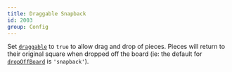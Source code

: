 ```yaml
---
title: Draggable Snapback
id: 2003
group: Config
---
```


Set <a href="docs.html#config:draggable"><code class="js plain">draggable</code></a> to <code class='js keyword'>true</code> to allow drag and drop of pieces. Pieces will return to their original square when dropped off the board (ie: the default for <a href="docs.html#config:dropOffBoard"><code class="js plain">dropOffBoard</code></a> is <code class="js string">'snapback'</code>).

